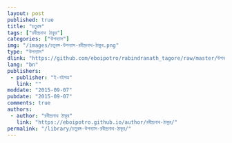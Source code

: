 ```yaml
---
layout: post
published: true
title: "চতুরঙ্গ"
tags: ["রবীন্দ্রনাথ ঠাকুর"]
categories: ["উপন্যাস"]
img: "/images/চতুরঙ্গ-উপন্যাস-রবীন্দ্রনাথ-ঠাকুর.png"
type: "উপন্যাস"
dlink: "https://github.com/eboipotro/rabindranath_tagore/raw/master/উপন্যাস/চতুরঙ্গ.epub"
lang: "bn"
publishers: 
 - publisher: "ই-বইপত্র"
   link: ""
moddate: "2015-09-07"
pubdate: "2015-09-07"
comments: true
authors: 
 - author: "রবীন্দ্রনাথ ঠাকুর"
   link: "https://eboipotro.github.io/author/রবীন্দ্রনাথ-ঠাকুর/"
permalink: "/library/চতুরঙ্গ-উপন্যাস-রবীন্দ্রনাথ-ঠাকুর/"
---
```


